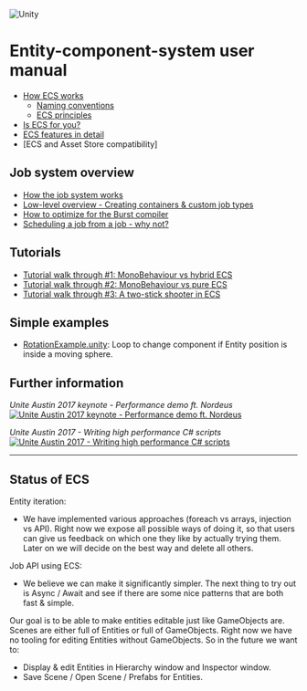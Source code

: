 ![Unity](https://unity3d.com/files/images/ogimg.jpg?1)
# Entity-component-system user manual

* [How ECS works](content/getting_started.md)
    * [Naming conventions](content/ecs_concepts.md)
    * [ECS principles](content/ecs_principles_and_vision.md)
* [Is ECS for you?](content/is_ecs_for_you.md)
* [ECS features in detail](content/ecs_in_detail.md)
* [ECS and Asset Store compatibility]

## Job system overview

* [How the job system works](content/job_system.md)
* [Low-level overview - Creating containers & custom job types](content/custom_job_types.md)
* [How to optimize for the Burst compiler](content/burst_optimization.md)
* [Scheduling a job from a job - why not?](content/scheduling_a_job_from_a_job.md)

## Tutorials

* [Tutorial walk through #1: MonoBehaviour vs hybrid ECS](content/tutorial_1.md)
* [Tutorial walk through #2: MonoBehaviour vs pure ECS](content/tutorial_2.md)
* [Tutorial walk through #3: A two-stick shooter in ECS](content/tutorial_3.md)

## Simple examples

* [RotationExample.unity](content/rotation_example.md): Loop to change component if Entity position is inside a moving sphere.

## Further information

*Unite Austin 2017 keynote - Performance demo ft. Nordeus*
[![Unite Austin 2017 keynote - Performance demo ft. Nordeus](http://img.youtube.com/vi/0969LalB7vw/0.jpg)](http://www.youtube.com/watch?v=0969LalB7vw)

*Unite Austin 2017 - Writing high performance C# scripts*
[![Unite Austin 2017 - Writing high performance C# scripts](http://img.youtube.com/vi/tGmnZdY5Y-E/0.jpg)](http://www.youtube.com/watch?v=tGmnZdY5Y-E)

---

## Status of ECS

Entity iteration:
* We have implemented various approaches (foreach vs arrays, injection vs API). Right now we expose all possible ways of doing it, so that users can give us feedback on which one they like by actually trying them. Later on we will decide on the best way and delete all others.

Job API using ECS:
* We believe we can make it significantly simpler. The next thing to try out is Async / Await and see if there are some nice patterns that are both fast & simple.

Our goal is to be able to make entities editable just like GameObjects are. Scenes are either full of Entities or full of GameObjects. Right now we have no tooling for editing Entities without GameObjects. So in the future we want to:
* Display & edit Entities in Hierarchy window and Inspector window.
* Save Scene / Open Scene / Prefabs for Entities.

